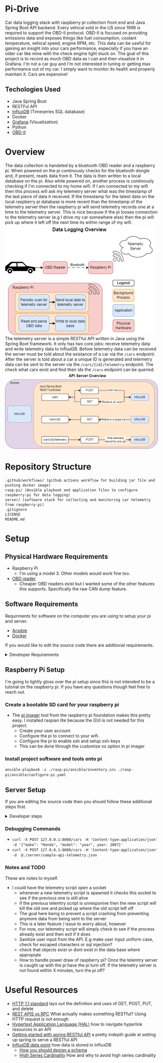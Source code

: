 # Pi-Drive

Car data logging stack with raspberry pi collection front end and Java Spring Boot API backend. Every vehical sold in the US since 1996 is required to support the OBD-II protocol. OBD-II is focused on providing emissions data and exposes things like fuel consumption, coolant temperature, vehical speed, engine RPM, etc. This data can be useful for gaining an insight into your cars performance, especially if you have an older car like mine with the check engine light stuck on. The goal of this project is to record as much OBD data as I can and then visualize it in Grafana. I'm not a car guy and I'm not interested in tuning or getting max performance out of my car. I simply want to monitor its health and properly maintain it. Cars are expensive!

## Techologies Used

- Java Spring Boot
- RESTFul API
- [InfluxDB](https://www.influxdata.com/) (Timeseries SQL database)
- Docker
- [Grafana](https://grafana.com/grafana/) (Visualization)
- Python
- [OBD-II](https://www.csselectronics.com/pages/obd2-explained-simple-intro)

# Overview
The data collection is handeled by a bluetooth OBD reader and a raspberry pi. When powered on the pi continously checks for the bluetooth dongle and, if present, reads data from it. The data is then written to a local database on the pi. Also while powered on, another process is continously checking if I'm connected to my home wifi. If I am connected to my wifi then this process will ask my telemetry server what was the timestamp of the last piece of data it received. If the timestamp for the latest data on the local raspberry pi database is more recent than the timestamp of the telemetry server then the raspberry pi will send telemetry records one at a time to the telemetry server. This is nice because if the pi looses connection to the telemetry server (e.g I drive my car somewhere else) then the pi will pick up where it left off the next time its within range of my wifi.  
![Car Data Collection Overview](PiDrive-pi-diagram.png)  
The telemetry server is a simple RESTful API written in Java using the Spring Boot framework. It only has two core jobs: receive telemetry data and write telemetry data to InfluxDB. Before telemetry data can be received the server must be told about the existance of a car via the `/cars` endpoint. After the server is told about a car a unique ID is generated and telemetry data can be sent to the server via the `/cars/{id}/telemetry` endpoint. The check what cars exist and find their ids the `/cars` endpoint can be queried.  
![API Server Overview](PiDrive-api-server.png)


# Repository Structure

```
.github/workflows/ (github actions workflow for building jar file and pushing docker image)
rasp-pi/ (Ansible playbook and application files to configure raspberry-pi for data logging)
server/ (software stack for collecting and monitoring car telemetry from raspberry-pi)
.gitignore
LICENSE
README.md
```

# Setup

## Physical Hardware Requirements

- Raspberry Pi
  - I'm using a model 3. Other models would work fine too.
- [OBD reader](https://www.obdlink.com/products/obdlink-lx/)
  - Cheaper OBD readers exist but I wanted some of the other features this supports. Specifically the raw CAN dump feature.
  
## Software Requirements

Requirments for software on the computer you are using to setup your pi and server.

- [Ansible](https://docs.ansible.com/ansible/latest/installation_guide/intro_installation.html)
- [Docker](https://docs.docker.com/engine/install/)

If you would like to edit the source code there are additional requirements.

<details>
<summary>Developer Requirements</summary>

- Java 23
- VScode with the following extensions
  - [Spring Boot Extension Pack](https://marketplace.visualstudio.com/items?itemName=vmware.vscode-boot-dev-pack)
  - [Java Developor Pack](https://marketplace.visualstudio.com/items?itemName=vscjava.vscode-java-pack)

</details>

## Raspberry Pi Setup

I'm going to lightly gloss over the pi setup since this is not intended to be a tutorial on the raspberry pi. If you have any questions though feel free to reach out.

### Create a bootable SD card for your raspberry pi

- The [pi imager](https://www.raspberrypi.com/software/) tool from the raspberry pi foundation makes this pretty easy. I installed raspian lite because the GUI is not needed for this project.
  - Create your user account
  - Configure the pi to connect to your wifi.
  - Configure the pi to enable ssh and setup ssh-keys
  - This can be done through the customize os option in pi imager

### Install project software and tools onto pi

`ansible-playbook -i ./rasp-pi/ansible/inventory.ini ./rasp-pi/ansible/configure-pi.yaml `

## Server Setup

If you are editing the source code then you should follow these additional steps first.

<details>

<summary>Developer steps</summary>

Running the following commands will package any edits you've made to the source code into a jar file and then build a new docker container with the update jar file.

```
cd server/server
./gradlew clean bootjar
docker build . -t telemetry-server
```

</details>

### Debugging Commands

- `curl -X POST 127.0.0.1:8080/cars -H 'Content-type:application/json' -d '{"make": "Honda", "model": "year", year: 2007}'`
- `curl -X POST 127.0.0.1:8080/cars -H 'Content-type:application/json' -d  @./server/sample-api-telemetry.json`
  

### Notes and TODO

These are notes to myself.

- I could have the telemetry script open a socket
  - whenever a new telemetry script is spawned it checks this socket to see if the previous one is still alive
  - if the previous telemtry script is unresponive then the new script will kill the old one and picked up where the old script left off
  - The goal here being to prevent a script crashing from preventing anymore data from being sent to the server
  - This is a later feature / issue to worry about, however
  - For now, our telemetry script will simply check to see if the process already exist and then exit if it does
  - Sanitize user input from the API. E.g make user input uniform case, check for escaped characters or sql injection?
  - check that objects exist or dont exist in the data base where appropiate
  - How to handle power draw of raspberry pi? Once the telemtry server is caught up with the pi have the pi turn off. If the telemetry server is not found within X minutes, turn the pi off?

# Useful Resources

- [HTTP 1.1 standard](https://www.ietf.org/rfc/rfc2616.txt) lays out the definition and uses of GET, POST, PUT, and delete
- [REST APIS vs RPC](https://roy.gbiv.com/untangled/2008/rest-apis-must-be-hypertext-driven) What actually makes something RESTful? Using HTTP request is not enough
- [Hypertext Application Language (HAL)](https://stateless.co/hal_specification.html) how to navigate hyperlink resources in an API
- [Getting started with spring RESTful API](https://spring.io/guides/tutorials/rest) a pretty indepth guide at setting up spring to serve a RESTful API
- [InfluxDB data point](https://docs.influxdata.com/influxdb/v2/reference/key-concepts/data-elements/#Copyright) how data is stored in InfluxDB
  - [How you should design a schema](https://docs.influxdata.com/influxdb/v2/write-data/best-practices/schema-design/)
  - [High Series Cardinality](https://docs.influxdata.com/influxdb/v2/write-data/best-practices/resolve-high-cardinality/) How and why to avoid high series cardinality
